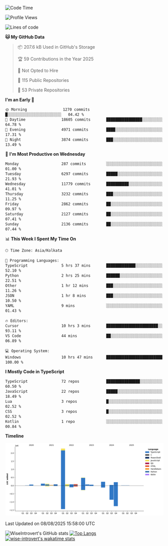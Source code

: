 <!--START_SECTION:waka-->
![Code Time](http://img.shields.io/badge/Code%20Time-2%2C435%20hrs-blue)

![Profile Views](http://img.shields.io/badge/Profile%20Views-0-blue)

![Lines of code](https://img.shields.io/badge/From%20Hello%20World%20I%27ve%20Written-4.0%20million%20lines%20of%20code-blue)

**🐱 My GitHub Data** 

> 📦 207.6 kB Used in GitHub's Storage 
 > 
> 🏆 59 Contributions in the Year 2025
 > 
> 🚫 Not Opted to Hire
 > 
> 📜 115 Public Repositories 
 > 
> 🔑 53 Private Repositories 
 > 
**I'm an Early 🐤** 

```text
🌞 Morning                1270 commits        █░░░░░░░░░░░░░░░░░░░░░░░░   04.42 % 
🌆 Daytime                18605 commits       ████████████████░░░░░░░░░   64.78 % 
🌃 Evening                4971 commits        ████░░░░░░░░░░░░░░░░░░░░░   17.31 % 
🌙 Night                  3874 commits        ███░░░░░░░░░░░░░░░░░░░░░░   13.49 % 
```
📅 **I'm Most Productive on Wednesday** 

```text
Monday                   287 commits         ░░░░░░░░░░░░░░░░░░░░░░░░░   01.00 % 
Tuesday                  6297 commits        █████░░░░░░░░░░░░░░░░░░░░   21.93 % 
Wednesday                11779 commits       ██████████░░░░░░░░░░░░░░░   41.01 % 
Thursday                 3232 commits        ███░░░░░░░░░░░░░░░░░░░░░░   11.25 % 
Friday                   2862 commits        ██░░░░░░░░░░░░░░░░░░░░░░░   09.97 % 
Saturday                 2127 commits        ██░░░░░░░░░░░░░░░░░░░░░░░   07.41 % 
Sunday                   2136 commits        ██░░░░░░░░░░░░░░░░░░░░░░░   07.44 % 
```


📊 **This Week I Spent My Time On** 

```text
🕑︎ Time Zone: Asia/Kolkata

💬 Programming Languages: 
TypeScript               5 hrs 37 mins       █████████████░░░░░░░░░░░░   52.10 % 
Python                   2 hrs 25 mins       ██████░░░░░░░░░░░░░░░░░░░   22.51 % 
Other                    1 hr 12 mins        ███░░░░░░░░░░░░░░░░░░░░░░   11.26 % 
JSON                     1 hr 8 mins         ███░░░░░░░░░░░░░░░░░░░░░░   10.50 % 
YAML                     9 mins              ░░░░░░░░░░░░░░░░░░░░░░░░░   01.43 % 

🔥 Editors: 
Cursor                   10 hrs 3 mins       ███████████████████████░░   93.11 % 
VS Code                  44 mins             ██░░░░░░░░░░░░░░░░░░░░░░░   06.89 % 

💻 Operating System: 
Windows                  10 hrs 47 mins      █████████████████████████   100.00 % 
```

**I Mostly Code in TypeScript** 

```text
TypeScript               72 repos            ███████████████░░░░░░░░░░   60.50 % 
JavaScript               22 repos            █████░░░░░░░░░░░░░░░░░░░░   18.49 % 
Lua                      3 repos             █░░░░░░░░░░░░░░░░░░░░░░░░   02.52 % 
CSS                      3 repos             █░░░░░░░░░░░░░░░░░░░░░░░░   02.52 % 
Kotlin                   1 repo              ░░░░░░░░░░░░░░░░░░░░░░░░░   00.84 % 
```



**Timeline**

![Lines of Code chart](https://raw.githubusercontent.com/wise-introvert/wise-introvert/master/assets/bar_graph.png)


 Last Updated on 08/08/2025 15:58:00 UTC
<!--END_SECTION:waka-->

![WiseIntrovert's GitHub stats](https://github-readme-stats.vercel.app/api?username=wise-introvert&count_private=true&show_icons=true)
[![Top Langs](https://github-readme-stats.vercel.app/api/top-langs/?username=wise-introvert&langs_count=10)](https://github.com/anuraghazra/github-readme-stats)
[![wise-introvert's wakatime stats](https://github-readme-stats.vercel.app/api/wakatime?username=wiseintrovert)](https://github.com/anuraghazra/github-readme-stats)
